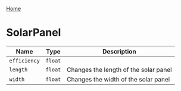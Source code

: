 [Home](https://wnp78.github.io/Sr2Xml/)

# SolarPanel


|Name|Type|Description|
|--|--|--|
|`efficiency`|`float`||
|`length`|`float`|Changes the length of the solar panel|
|`width`|`float`|Changes the width of the solar panel|


